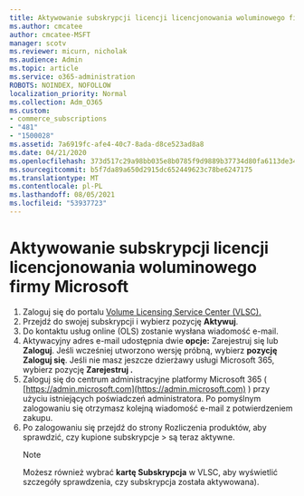 ```yaml
---
title: Aktywowanie subskrypcji licencji licencjonowania woluminowego firmy Microsoft
ms.author: cmcatee
author: cmcatee-MSFT
manager: scotv
ms.reviewer: micurn, nicholak
ms.audience: Admin
ms.topic: article
ms.service: o365-administration
ROBOTS: NOINDEX, NOFOLLOW
localization_priority: Normal
ms.collection: Adm_O365
ms.custom:
- commerce_subscriptions
- "481"
- "1500028"
ms.assetid: 7a6919fc-afe4-40c7-8ada-d8ce523ad8a8
ms.date: 04/21/2020
ms.openlocfilehash: 373d517c29a98bb035e8b0785f9d9889b37734d80fa6113de34544d49f08cdf1
ms.sourcegitcommit: b5f7da89a650d2915dc652449623c78be6247175
ms.translationtype: MT
ms.contentlocale: pl-PL
ms.lasthandoff: 08/05/2021
ms.locfileid: "53937723"
---
```

# <a name="activating-a-microsoft-volume-license-subscription"></a>Aktywowanie subskrypcji licencji licencjonowania woluminowego firmy Microsoft

1. Zaloguj się do portalu [Volume Licensing Service Center (VLSC).](https://go.microsoft.com/fwlink/p/?LinkId=329762)
2. Przejdź do swojej subskrypcji i wybierz pozycję **Aktywuj**.
3. Do kontaktu usług online (OLS) zostanie wysłana wiadomość e-mail.
4. Aktywacyjny adres e-mail udostępnia dwie **opcje:** Zarejestruj się lub **Zaloguj**. Jeśli wcześniej utworzono wersję próbną, wybierz **pozycję Zaloguj się**. Jeśli nie masz jeszcze dzierżawy usługi Microsoft 365, wybierz pozycję **Zarejestruj .**
5. Zaloguj się do centrum administracyjne platformy Microsoft 365 ( [https://admin.microsoft.com](https://admin.microsoft.com) ) przy użyciu istniejących poświadczeń administratora. Po pomyślnym zalogowaniu się otrzymasz kolejną wiadomość e-mail z potwierdzeniem zakupu.
6. Po zalogowaniu się przejdź do  strony Rozliczenia produktów, aby sprawdzić, czy kupione subskrypcje \> [](https://go.microsoft.com/fwlink/p/?linkid=842054) są teraz aktywne. 
    > [!NOTE]
    > Możesz również wybrać **kartę Subskrypcja** w VLSC, aby wyświetlić szczegóły sprawdzenia, czy subskrypcja została aktywowana).
